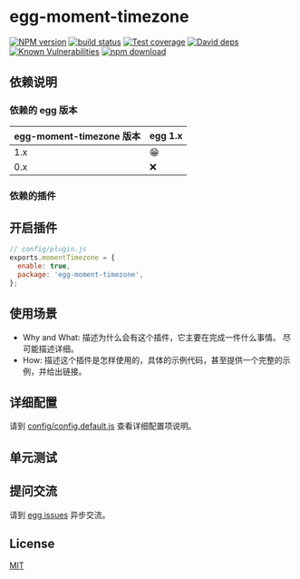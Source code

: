 # egg-moment-timezone

[![NPM version][npm-image]][npm-url]
[![build status][travis-image]][travis-url]
[![Test coverage][codecov-image]][codecov-url]
[![David deps][david-image]][david-url]
[![Known Vulnerabilities][snyk-image]][snyk-url]
[![npm download][download-image]][download-url]

[npm-image]: https://img.shields.io/npm/v/egg-moment-timezone.svg?style=flat-square
[npm-url]: https://npmjs.org/package/egg-moment-timezone
[travis-image]: https://img.shields.io/travis/eggjs/egg-moment-timezone.svg?style=flat-square
[travis-url]: https://travis-ci.org/eggjs/egg-moment-timezone
[codecov-image]: https://img.shields.io/codecov/c/github/eggjs/egg-moment-timezone.svg?style=flat-square
[codecov-url]: https://codecov.io/github/eggjs/egg-moment-timezone?branch=master
[david-image]: https://img.shields.io/david/eggjs/egg-moment-timezone.svg?style=flat-square
[david-url]: https://david-dm.org/eggjs/egg-moment-timezone
[snyk-image]: https://snyk.io/test/npm/egg-moment-timezone/badge.svg?style=flat-square
[snyk-url]: https://snyk.io/test/npm/egg-moment-timezone
[download-image]: https://img.shields.io/npm/dm/egg-moment-timezone.svg?style=flat-square
[download-url]: https://npmjs.org/package/egg-moment-timezone

<!--
Description here.
-->

## 依赖说明

### 依赖的 egg 版本

egg-moment-timezone 版本 | egg 1.x
--- | ---
1.x | 😁
0.x | ❌

### 依赖的插件
<!--

如果有依赖其它插件，请在这里特别说明。如

- security
- multipart

-->

## 开启插件

```js
// config/plugin.js
exports.momentTimezone = {
  enable: true,
  package: 'egg-moment-timezone',
};
```

## 使用场景

- Why and What: 描述为什么会有这个插件，它主要在完成一件什么事情。
尽可能描述详细。
- How: 描述这个插件是怎样使用的，具体的示例代码，甚至提供一个完整的示例，并给出链接。

## 详细配置

请到 [config/config.default.js](config/config.default.js) 查看详细配置项说明。

## 单元测试

<!-- 描述如何在单元测试中使用此插件，例如 schedule 如何触发。无则省略。-->

## 提问交流

请到 [egg issues](https://github.com/eggjs/egg/issues) 异步交流。

## License

[MIT](LICENSE)
